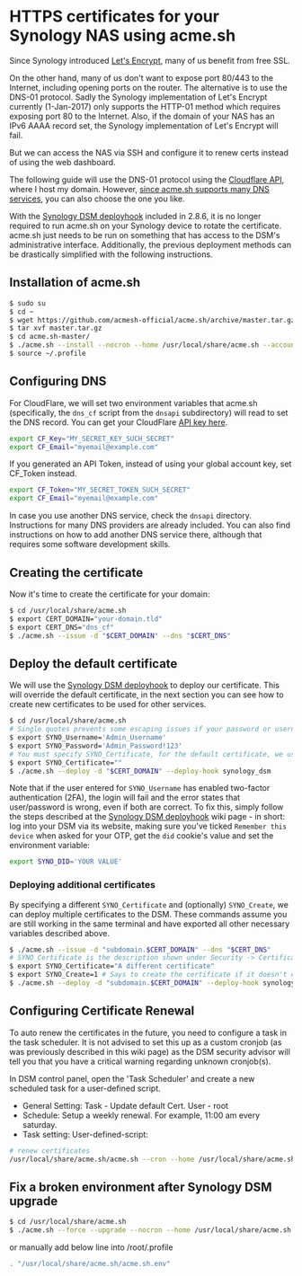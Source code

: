# HTTPS certificates for your Synology NAS using acme.sh

Since Synology introduced [Let's Encrypt](https://letsencrypt.org/), many of us benefit from free SSL. 

On the other hand, many of us don't want to expose port 80/443 to the Internet, including opening ports on the router. The alternative is to use the DNS-01 protocol. Sadly the Synology implementation of Let's Encrypt currently (1-Jan-2017) only supports the HTTP-01 method which requires exposing port 80 to the Internet. Also, if the domain of your NAS has an IPv6 AAAA record set, the Synology implementation of Let's Encrypt will fail.

But we can access the NAS via SSH and configure it to renew certs instead of using the web dashboard.

The following guide will use the DNS-01 protocol using the [Cloudflare API](https://api.cloudflare.com/), where I host my domain. However, [since acme.sh supports many DNS services](https://github.com/acmesh-official/acme.sh/tree/master/dnsapi), you can also choose the one you like.

With the [Synology DSM deployhook](https://github.com/acmesh-official/acme.sh/wiki/deployhooks#20-deploy-the-cert-into-synology-dsm) included in 2.8.6, it is no longer required to run acme.sh on your Synology device to rotate the certificate. acme.sh just needs to be run on something that has access to the DSM's administrative interface. Additionally, the previous deployment methods can be drastically simplified with the following instructions.

## Installation of acme.sh

```sh
$ sudo su
$ cd ~
$ wget https://github.com/acmesh-official/acme.sh/archive/master.tar.gz
$ tar xvf master.tar.gz
$ cd acme.sh-master/
$ ./acme.sh --install --nocron --home /usr/local/share/acme.sh --accountemail "email@gmailcom"
$ source ~/.profile
```

## Configuring DNS

For CloudFlare, we will set two environment variables that acme.sh (specifically, the `dns_cf` script from the `dnsapi` subdirectory) will read to set the DNS record. You can get your CloudFlare [API key here](https://dash.cloudflare.com/profile).

```sh
export CF_Key="MY_SECRET_KEY_SUCH_SECRET"
export CF_Email="myemail@example.com"
```

If you generated an API Token, instead of using your global account key, set CF_Token instead.

```sh
export CF_Token="MY_SECRET_TOKEN_SUCH_SECRET"
export CF_Email="myemail@example.com"
```

In case you use another DNS service, check the `dnsapi` directory. Instructions for many DNS providers are already included. You can also find instructions on how to add another DNS service there, although that requires some software development skills.

## Creating the certificate
Now it's time to create the certificate for your domain:

```sh
$ cd /usr/local/share/acme.sh
$ export CERT_DOMAIN="your-domain.tld"
$ export CERT_DNS="dns_cf"
$ ./acme.sh --issue -d "$CERT_DOMAIN" --dns "$CERT_DNS"
```

## Deploy the default certificate
We will use the [Synology DSM deployhook](https://github.com/acmesh-official/acme.sh/wiki/deployhooks#20-deploy-the-cert-into-synology-dsm) to deploy our certificate.  This will override the default certificate, in the next section you can see how to create new certificates to be used for other services.

```sh
$ cd /usr/local/share/acme.sh
# Single quotes prevents some escaping issues if your password or username contains certain special characters
$ export SYNO_Username='Admin_Username'
$ export SYNO_Password='Admin_Password!123'
# You must specify SYNO_Certificate, for the default certificate, we use an empty string
$ export SYNO_Certificate=""
$ ./acme.sh --deploy -d "$CERT_DOMAIN" --deploy-hook synology_dsm
```

Note that if the user entered for `SYNO_Username` has enabled two-factor authentication (2FA), the login will fail and the error states that user/password is wrong, even if both are correct.
To fix this, simply follow the steps described at the [Synology DSM deployhook](https://github.com/acmesh-official/acme.sh/wiki/deployhooks#20-deploy-the-cert-into-synology-dsm) wiki page - in short: log into your DSM via its website, making sure you've ticked `Remember this device` when asked for your OTP, get the `did` cookie's value and set the environment variable:
```sh
export SYNO_DID='YOUR VALUE'
```

### Deploying additional certificates

By specifying a different `SYNO_Certificate` and (optionally) `SYNO_Create`, we can deploy multiple certificates to the DSM.  These commands assume you are still working in the same terminal and have exported all other necessary variables described above.

```sh
$ ./acme.sh --issue -d "subdomain.$CERT_DOMAIN" --dns "$CERT_DNS"
# SYNO_Certificate is the description shown under Security -> Certificates in the DSM Control Panel
$ export SYNO_Certificate="A different certificate"
$ export SYNO_Create=1 # Says to create the certificate if it doesn't exist
$ ./acme.sh --deploy -d "subdomain.$CERT_DOMAIN" --deploy-hook synology_dsm
```

## Configuring Certificate Renewal
To auto renew the certificates in the future, you need to configure a task in the task scheduler. It is not advised to set this up as a custom cronjob (as was previously described in this wiki page) as the DSM security advisor will tell you that you have a critical warning regarding unknown cronjob(s).

In DSM control panel, open the 'Task Scheduler' and create a new scheduled task for a user-defined script.  

* General Setting: Task - Update default Cert. User - root
* Schedule: Setup a weekly renewal. For example, 11:00 am every saturday.
* Task setting: User-defined-script:

```sh
# renew certificates 
/usr/local/share/acme.sh/acme.sh --cron --home /usr/local/share/acme.sh/
```

## Fix a broken environment after Synology DSM upgrade

```sh
$ cd /usr/local/share/acme.sh
$ ./acme.sh --force --upgrade --nocron --home /usr/local/share/acme.sh
```

or manually add below line into /root/.profile

```sh
. "/usr/local/share/acme.sh/acme.sh.env"
```